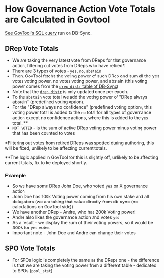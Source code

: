 # How Governance Action Vote Totals are Calculated in Govtool

[See GovTool's SQL query](https://github.com/IntersectMBO/govtool/blob/develop/govtool/backend/sql/list-proposals.sql) run on DB-Sync.

## DRep Vote Totals

* We are taking the very latest vote from DReps for that governance action, filtering out votes from DReps who have retired\*.
* There are 3 types of votes - `yes`, `no`, `abstain`
* Then, GovTool fetchs the voting power of such DRep and sum all the yes votes voting power, no votes voting power, and abstain (this voting power comes from the [`drep_distr` table of DB-Sync](https://github.com/IntersectMBO/cardano-db-sync/blob/master/doc/schema.md#drep_distr))
* Note that the [`drep_distr`](https://github.com/IntersectMBO/cardano-db-sync/blob/master/doc/schema.md#drep_distr) is only updated once per epoch.
* To the `abstain` vote total we add the voting power of "DRep always abstain" (predefined voting option).
* For the "DRep always no confidence" (predefined voting option), this voting power total is added to the `no` total for all types of governance action except no confidence actions, where this is added to the `yes` total. \*\*
* `NOT VOTED` - is the sum of active DRep voting power minus voting power that has been counted to votes

\*Filtering out votes from retired DReps was spotted during authoring, this will be fixed, unlikely to be affecting current totals.

\*\*The logic applied in GovTool for this is slightly off, unlikely to be affecting current totals, fix to be deployed shortly.

### Example

* So we have some DRep John Doe, who voted `yes` on X governance action
* John Doe has 100k Voting power coming from his own stake and all delegators (we are taking that value directly from db-sync (no calculations on GovTool side))
* We have another DRep - Andre, who has 200k Voting power!
* Andre also likes the governance action and votes `yes`
* As a result - we display the sum of their voting powers, so it would be 300k for `yes` votes
* Important note - John Doe and Andre can change their votes

## SPO Vote Totals

* For SPOs logic is completely the same as the DReps one - the difference is that we are taking the voting power from a different table - dedicated to SPOs (`pool_stat`)
